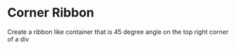 # Corner Ribbon 

Create a ribbon like container that is 45 degree angle on the top right corner of a div
